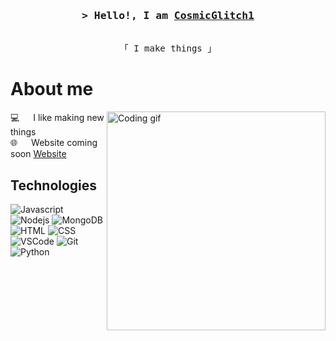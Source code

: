 <h3 align="center">
        <samp>&gt; Hello!, I am
                <b><a target="_blank" href="https://www.youtube.com/watch?v=dQw4w9WgXcQ">CosmicGlitch1</a></b>
        </samp>
</h3>

<p align="center"> 
  <samp>
    <br>
    「 I make things 」
    <br>
  </samp>
</p>

 # About me
 
<p>
 <img align="right" width="350" src="/images/programmer.gif" alt="Coding gif" />
  
 💻 &emsp; I like making new things<br/>
 🌐 &emsp; Website coming soon [Website](https://www.youtube.com/watch?v=dQw4w9WgXcQ)<br/>
</p>

## Technologies

![Javascript](https://img.shields.io/badge/Javascript-F0DB4F?style=for-the-badge&labelColor=black&logo=javascript&logoColor=F0DB4F)
![Nodejs](https://img.shields.io/badge/Nodejs-3C873A?style=for-the-badge&labelColor=black&logo=node.js&logoColor=3C873A)
![MongoDB](https://img.shields.io/badge/MongoDB-4EA94B?style=for-the-badge&logo=mongodb&logoColor=white)
![HTML](https://img.shields.io/badge/HTML-E34F26?style=for-the-badge&logo=html5&logoColor=white)
![CSS](https://img.shields.io/badge/CSS-1572B6?style=for-the-badge&logo=css3&logoColor=white)
![VSCode](https://img.shields.io/badge/Visual_Studio-0078d7?style=for-the-badge&logo=visual%20studio&logoColor=white)
![Git](https://img.shields.io/badge/Git-F05032?style=for-the-badge&logo=git&logoColor=white)
![Python](https://img.shields.io/badge/Python-%2300599C.svg?&style=for-the-badge&logo=c%2B%2B&logoColor=white)
<br/>
